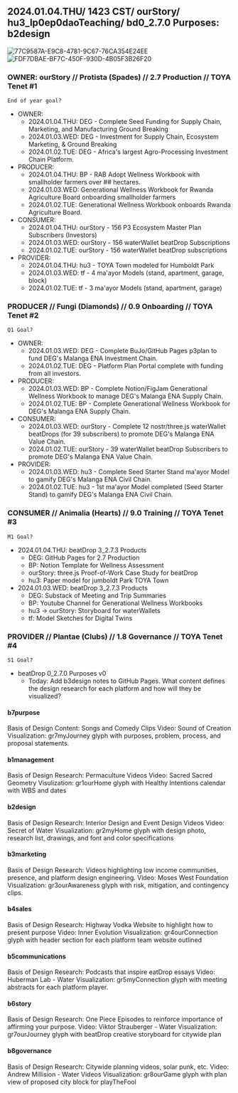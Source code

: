 ## 2024.01.04.THU/ 1423 CST/ ourStory/ hu3_lp0ep0daoTeaching/ bd0_2.7.0 Purposes: b2design

![77C9587A-E9C8-4781-9C67-76CA354E24EE](https://github.com/ourStoryNetwork/p3cosystem-master-plan/assets/8133349/32403657-7fd1-4170-a13b-babece37d0f3)
![FDF7DBAE-BF7C-450F-930D-4B05F3B26F20](https://github.com/ourStoryNetwork/p3cosystem-master-plan/assets/8133349/2e8816a3-de90-4eab-aaf4-c4f347ab4258)

### OWNER: ourStory // Protista (Spades) // 2.7 Production // TOYA Tenet #1
`End of year goal?`
- OWNER:
  - 2024.01.04.THU: DEG - Complete Seed Funding for Supply Chain, Marketing, and Manufacturing Ground Breaking
  - 2024.01.03.WED: DEG - Investment for Supply Chain, Ecosystem Marketing, & Ground Breaking
  - 2024.01.02.TUE: DEG - Africa's largest Agro-Processing Investment Chain Platform.
- PRODUCER:
  - 2024.01.04.THU: BP - RAB Adopt Wellness Workbook with smallholder farmers over ## hectares.
  - 2024.01.03.WED: Generational Wellness Workbook for Rwanda Agriculture Board onboarding smallholder farmers
  - 2024.01.02.TUE: Generational Wellness Workbook onboards Rwanda Agriculture Board.
- CONSUMER:
  - 2024.01.04.THU: ourStory - 156 P3 Ecosystem Master Plan Subscribers (Investors)
  - 2024.01.03.WED: ourStory - 156 waterWallet beatDrop Subscriptions
  - 2024.01.02.TUE: ourStory - 156 waterWallet beatDrop subscriptions
- PROVIDER:
  - 2024.01.04.THU: hu3 - TOYA Town modeled for Humboldt Park
  - 2024.01.03.WED: tf - 4 ma'ayor Models (stand, apartment, garage, block)
  - 2024.01.02.TUE: tf - 3 ma'ayor Models (stand, apartment, garage)

### PRODUCER // Fungi (Diamonds) // 0.9 Onboarding // TOYA Tenet #2
`Q1 Goal?` 
- OWNER:
  - 2024.01.03.WED: DEG - Complete BuJo/GitHub Pages p3plan to fund DEG's Malanga ENA Investment Chain.
  - 2024.01.02.TUE: DEG - Platform Plan Portal complete with funding from all investors.
- PRODUCER:
  - 2024.01.03.WED: BP - Complete Notion/FigJam Generational Wellness Workbook to manage DEG's Malanga ENA Supply Chain.
  - 2024.01.02.TUE: BP - Complete Generational Wellness Workbook for DEG's Malanga ENA Supply Chain.
- CONSUMER:
  - 2024.01.03.WED: ourStory - Complete 12 nostr/three.js waterWallet beatDrops (for 39 subscribers) to promote DEG's Malanga ENA Value Chain.
  - 2024.01.02.TUE: ourStory - 39 waterWallet beatDrop Subscribers to promote DEG's Malanga ENA Value Chain.
- PROVIDER:
  - 2024.01.03.WED: hu3 - Complete Seed Starter Stand ma'ayor Model to gamify DEG's Malanga ENA Civil Chain.
  - 2024.01.02.TUE: hu3 - 1st ma'ayor Model completed (Seed Starter Stand) to gamify DEG's Malanga ENA Civil Chain.

### CONSUMER // Animalia (Hearts) // 9.0 Training // TOYA Tenet #3
`M1 Goal?`
- 2024.01.04.THU: beatDrop 3_2.7.3 Products
  - DEG: GitHub Pages for 2.7 Production
  - BP: Notion Template for Wellness Assessment
  - ourStory: three.js Proof-of-Work Case Study for beatDrop
  - hu3: Paper model for jumboldt Park TOYA Town
- 2024.01.03.WED: beatDrop 3_2.7.3 Products
  - DEG: Substack of Meeting and Trip Summaries
  - BP: Youtube Channel for Generational Wellness Workbooks
  - hu3 -> ourStory: Storyboard for waterWallets
  - tf: Model Sketches for Digital Twins

### PROVIDER // Plantae (Clubs) // 1.8 Governance // TOYA Tenet #4
`S1 Goal?`
- beatDrop 0_2.7.0 Purposes v0
  - Today: Add b3design notes to GitHub Pages. What content defines the design research for each platform and how will they be visualized?

#### b7purpose
Basis of Design Content: Songs and Comedy Clips
Video: Sound of Creation
Visualization: gr7myJourney glyph with purposes, problem, process, and proposal statements.

#### b1management
Basis of Design Research: Permaculture Videos
Video: Sacred Sacred Geometry
Visulization: gr1ourHome glyph with Healthy Intentions calendar with WBS and dates

#### b2design
Basis of Design Research: Interior Design and Event Design Videos
Video: Secret of Water
Visualization: gr2myHome glyph with design photo, research list, drawings, and font and color specifications

#### b3marketing
Basis of Design Research: Videos highlighting low income communities, presence, and platform design engineering.
Video: Moses West Foundation
Visualization: gr3ourAwareness glyph with risk, mitigation, and contingency clips.

#### b4sales
Basis of Design Research: Highway Vodka Website to highlight how to present purpose
Video: Inner Evolution
Visualization: gr4ourConnection glyph with header section for each platform team website outlined

#### b5communications
Basis of Design Research: Podcasts that inspire eatDrop essays
Video: Huberman Lab - Water
Visualization: gr5myConnection glyph with meeting abstracts for each platform player.

#### b6story
Basis of Design Research: One Piece Episodes to reinforce importance of affirming your purpose.
Video: Viktor Strauberger - Water
Visualization: gr7ourJourney glyph with beatDrop creative storyboard for citywide plan

#### b8governance
Basis of Design Research: Citywide planning videos, solar punk, etc.
Video: Andrew Millision - Water Videos
Visualization: gr8ourGame glyph with plan view of proposed city block for playTheFool
